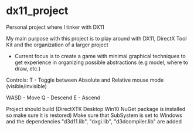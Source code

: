 # dx11_project
Personal project where I tinker with DX11

My main purpose with this project is to play around with DX11, DirectX Tool Kit and the organization of a larger project

- Current focus is to create a game with minimal graphical techniques to get experience in organizing possible abstractions (e.g model, where to draw, etc.)

Controls:
T - Toggle between Absolute and Relative mouse mode (visible/invisible)

WASD - Move
Q - Descend
E - Ascend

Project should build (DirectXTK Desktop Win10 NuGet package is installed so make sure it is restored)
Make sure that SubSystem is set to Windows and the dependencies "d3d11.lib", "dxgi.lib", "d3dcompiler.lib" are added
